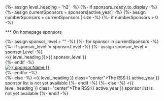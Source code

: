 {%- assign level_heading = 'h2' -%}
{%- if sponsors_ready_to_display -%}
{%- assign currentSponsors = sponsors[active_year] -%}
{%- assign numberSponsors = currentSponsors | size -%}
{%- if numberSponsors > 0 -%}

*** On homepage sponsors

  <div class="row sponsors">
    {%- assign sponsor_level = "" -%}
	{%- for sponsor in currentSponsors -%}
      {%- if sponsor_level != sponsor.Level -%}
        {%- assign sponsor_level = sponsor.Level -%}
        <div class="sponsor-class text-center">
          <{{ level_heading }}>{{ sponsor_level }}</{{ level_heading }}>
        </div>
      {%- endif -%}
      <div class="sponsor sponsor-{{ sponsor.Level | downcase }}"><a href="{{ sponsor.Link }}" target="_blank"><img src="/{{ active_year }}/sponsors/{{ sponsor.Image }}" alt="{{ sponsor.Name }}" /></a></div>
    {%- endfor -%}
  </div>
{%- else -%}
<{{ level_heading }} class="center">The RSS:{{ active_year }} sponsor list is not yet available</{{ level_heading }}>
{%- endif -%}
{%- else -%}
<{{ level_heading }} class="center">The RSS:{{ active_year }} sponsor list is not yet available</{{ level_heading }}>
{%- endif -%}